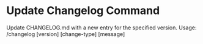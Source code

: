 # Update Changelog Command

Update CHANGELOG.md with a new entry for the specified version.
Usage: /changelog [version] [change-type] [message]